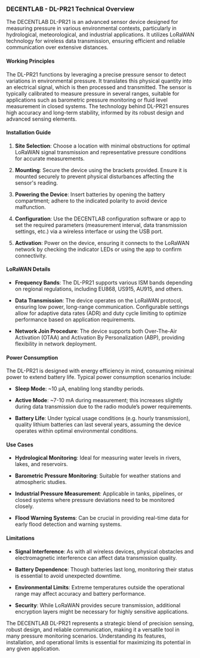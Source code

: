 ### DECENTLAB - DL-PR21 Technical Overview

The DECENTLAB DL-PR21 is an advanced sensor device designed for measuring pressure in various environmental contexts, particularly in hydrological, meteorological, and industrial applications. It utilizes LoRaWAN technology for wireless data transmission, ensuring efficient and reliable communication over extensive distances.

#### Working Principles

The DL-PR21 functions by leveraging a precise pressure sensor to detect variations in environmental pressure. It translates this physical quantity into an electrical signal, which is then processed and transmitted. The sensor is typically calibrated to measure pressure in several ranges, suitable for applications such as barometric pressure monitoring or fluid level measurement in closed systems. The technology behind DL-PR21 ensures high accuracy and long-term stability, informed by its robust design and advanced sensing elements.

#### Installation Guide

1. **Site Selection**: Choose a location with minimal obstructions for optimal LoRaWAN signal transmission and representative pressure conditions for accurate measurements.
   
2. **Mounting**: Secure the device using the brackets provided. Ensure it is mounted securely to prevent physical disturbances affecting the sensor's reading.

3. **Powering the Device**: Insert batteries by opening the battery compartment; adhere to the indicated polarity to avoid device malfunction. 

4. **Configuration**: Use the DECENTLAB configuration software or app to set the required parameters (measurement interval, data transmission settings, etc.) via a wireless interface or using the USB port.

5. **Activation**: Power on the device, ensuring it connects to the LoRaWAN network by checking the indicator LEDs or using the app to confirm connectivity.

#### LoRaWAN Details

- **Frequency Bands**: The DL-PR21 supports various ISM bands depending on regional regulations, including EU868, US915, AU915, and others.
  
- **Data Transmission**: The device operates on the LoRaWAN protocol, ensuring low power, long-range communication. Configurable settings allow for adaptive data rates (ADR) and duty cycle limiting to optimize performance based on application requirements.

- **Network Join Procedure**: The device supports both Over-The-Air Activation (OTAA) and Activation By Personalization (ABP), providing flexibility in network deployment.

#### Power Consumption

The DL-PR21 is designed with energy efficiency in mind, consuming minimal power to extend battery life. Typical power consumption scenarios include:

- **Sleep Mode**: ~10 µA, enabling long standby periods.
  
- **Active Mode**: ~7-10 mA during measurement; this increases slightly during data transmission due to the radio module’s power requirements.

- **Battery Life**: Under typical usage conditions (e.g. hourly transmission), quality lithium batteries can last several years, assuming the device operates within optimal environmental conditions.

#### Use Cases

- **Hydrological Monitoring**: Ideal for measuring water levels in rivers, lakes, and reservoirs.

- **Barometric Pressure Monitoring**: Suitable for weather stations and atmospheric studies.

- **Industrial Pressure Measurement**: Applicable in tanks, pipelines, or closed systems where pressure deviations need to be monitored closely.

- **Flood Warning Systems**: Can be crucial in providing real-time data for early flood detection and warning systems.

#### Limitations

- **Signal Interference**: As with all wireless devices, physical obstacles and electromagnetic interference can affect data transmission quality.

- **Battery Dependence**: Though batteries last long, monitoring their status is essential to avoid unexpected downtime.

- **Environmental Limits**: Extreme temperatures outside the operational range may affect accuracy and battery performance.

- **Security**: While LoRaWAN provides secure transmission, additional encryption layers might be necessary for highly sensitive applications.

The DECENTLAB DL-PR21 represents a strategic blend of precision sensing, robust design, and reliable communication, making it a versatile tool in many pressure monitoring scenarios. Understanding its features, installation, and operational limits is essential for maximizing its potential in any given application.